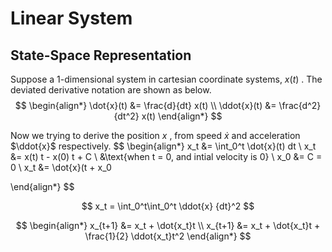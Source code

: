 # Linear System
## State-Space Representation

Suppose a 1-dimensional system in cartesian coordinate systems, $x(t)$ .
The deviated derivative notation are shown as below.
$$
\begin{align*}
\dot{x}(t) &= \frac{d}{dt} x(t) \\
\ddot{x}(t) &= \frac{d^2}{dt^2} x(t)
\end{align*}
$$

Now we trying to derive the position $x$ , from speed $\dot{x}$ and acceleration $\ddot{x}$ respectively.
$$
\begin{align*}
x_t &= \int_0^t \dot{x}(t) dt \\
x_t &= x(t) t - x(0) t + C \\
&\text{when t = 0, and intial velocity is 0} \\
x_0 &= C = 0 \\
x_t &= \dot{x}(t + x_0


\end{align*}
$$

$$
x_t = \int_0^t\int_0^t \ddot{x} {dt}^2
$$

$$
\begin{align*}
x_{t+1} &= x_t + \dot{x_t}t \\
x_{t+1} &= x_t + \dot{x_t}t + \frac{1}{2} \ddot{x_t}t^2
\end{align*}
$$